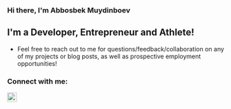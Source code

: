 ### Hi there, I'm Abbosbek Muydinboev 


## I'm a Developer, Entrepreneur and Athlete!

- Feel free to reach out to me for questions/feedback/collaboration on any of my projects or blog posts, as well as prospective employment opportunities!

### Connect with me:


[<img align="left" alt="codeSTACKr | LinkedIn" width="22px" src="https://cdn.jsdelivr.net/npm/simple-icons@v3/icons/linkedin.svg" />][linkedin]


<br />
<br />


[linkedin]: https://www.linkedin.com/in/abbosbek-muydinboev-7785b11b2/

